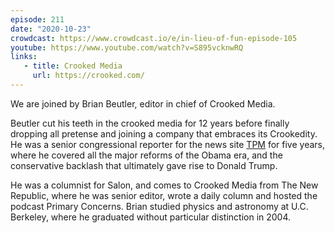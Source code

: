 ```yaml
---
episode: 211
date: "2020-10-23"
crowdcast: https://www.crowdcast.io/e/in-lieu-of-fun-episode-105
youtube: https://www.youtube.com/watch?v=S895vcknwRQ
links:
   - title: Crooked Media
     url: https://crooked.com/
---
```

We are joined by Brian Beutler, editor in chief of Crooked Media.

Beutler cut his teeth in the crooked media for 12 years before finally dropping
all pretense and joining a company that embraces its Crookedity. He was a
senior congressional reporter for the news site [TPM][tpm] for five years, where he
covered all the major reforms of the Obama era, and the conservative backlash
that ultimately gave rise to Donald Trump. 

He was a columnist for Salon, and comes to Crooked Media from The New Republic,
where he was senior editor, wrote a daily column and hosted the podcast Primary
Concerns. Brian studied physics and astronomy at U.C. Berkeley, where he
graduated without particular distinction in 2004.

[tpm]: https://talkingpointsmemo.com/

